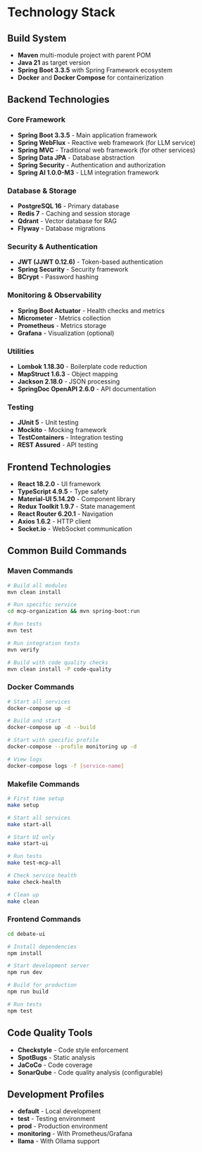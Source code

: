 # Technology Stack

## Build System
- **Maven** multi-module project with parent POM
- **Java 21** as target version
- **Spring Boot 3.3.5** with Spring Framework ecosystem
- **Docker** and **Docker Compose** for containerization

## Backend Technologies

### Core Framework
- **Spring Boot 3.3.5** - Main application framework
- **Spring WebFlux** - Reactive web framework (for LLM service)
- **Spring MVC** - Traditional web framework (for other services)
- **Spring Data JPA** - Database abstraction
- **Spring Security** - Authentication and authorization
- **Spring AI 1.0.0-M3** - LLM integration framework

### Database & Storage
- **PostgreSQL 16** - Primary database
- **Redis 7** - Caching and session storage
- **Qdrant** - Vector database for RAG
- **Flyway** - Database migrations

### Security & Authentication
- **JWT (JJWT 0.12.6)** - Token-based authentication
- **Spring Security** - Security framework
- **BCrypt** - Password hashing

### Monitoring & Observability
- **Spring Boot Actuator** - Health checks and metrics
- **Micrometer** - Metrics collection
- **Prometheus** - Metrics storage
- **Grafana** - Visualization (optional)

### Utilities
- **Lombok 1.18.30** - Boilerplate code reduction
- **MapStruct 1.6.3** - Object mapping
- **Jackson 2.18.0** - JSON processing
- **SpringDoc OpenAPI 2.6.0** - API documentation

### Testing
- **JUnit 5** - Unit testing
- **Mockito** - Mocking framework
- **TestContainers** - Integration testing
- **REST Assured** - API testing

## Frontend Technologies
- **React 18.2.0** - UI framework
- **TypeScript 4.9.5** - Type safety
- **Material-UI 5.14.20** - Component library
- **Redux Toolkit 1.9.7** - State management
- **React Router 6.20.1** - Navigation
- **Axios 1.6.2** - HTTP client
- **Socket.io** - WebSocket communication

## Common Build Commands

### Maven Commands
```bash
# Build all modules
mvn clean install

# Run specific service
cd mcp-organization && mvn spring-boot:run

# Run tests
mvn test

# Run integration tests
mvn verify

# Build with code quality checks
mvn clean install -P code-quality
```

### Docker Commands
```bash
# Start all services
docker-compose up -d

# Build and start
docker-compose up -d --build

# Start with specific profile
docker-compose --profile monitoring up -d

# View logs
docker-compose logs -f [service-name]
```

### Makefile Commands
```bash
# First time setup
make setup

# Start all services
make start-all

# Start UI only
make start-ui

# Run tests
make test-mcp-all

# Check service health
make check-health

# Clean up
make clean
```

### Frontend Commands
```bash
cd debate-ui

# Install dependencies
npm install

# Start development server
npm run dev

# Build for production
npm run build

# Run tests
npm test
```

## Code Quality Tools
- **Checkstyle** - Code style enforcement
- **SpotBugs** - Static analysis
- **JaCoCo** - Code coverage
- **SonarQube** - Code quality analysis (configurable)

## Development Profiles
- **default** - Local development
- **test** - Testing environment
- **prod** - Production environment
- **monitoring** - With Prometheus/Grafana
- **llama** - With Ollama support